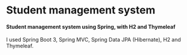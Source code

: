 # Student management system
#### Student management system using Spring, with H2 and Thymeleaf

I used Spring Boot 3, Spring MVC, Spring Data JPA (Hibernate), H2 and Thymeleaf.